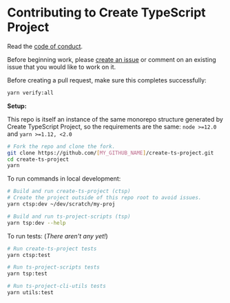 # Contributing to Create TypeScript Project

Read the [code of conduct](./CODE_OF_CONDUCT.md).

Before beginning work, please [create an issue](https://github.com/jtbennett/create-ts-project/issues/new) or comment on an existing issue that you would like to work on it.

Before creating a pull request, make sure this completes successfully:

```bash
yarn verify:all
```

**Setup:**

This repo is itself an instance of the same monorepo structure generated by Create TypeScript Project, so the requirements are the same: `node >=12.0` and `yarn >=1.12, <2.0`

```bash
# Fork the repo and clone the fork.
git clone https://github.com/[MY_GITHUB_NAME]/create-ts-project.git
cd create-ts-project
yarn
```

To run commands in local development:

```bash
# Build and run create-ts-project (ctsp)
# Create the project outside of this repo root to avoid issues.
yarn ctsp:dev ~/dev/scratch/my-proj

# Build and run ts-project-scripts (tsp)
yarn tsp:dev --help
```

To run tests: (_There aren't any yet!_)

```bash
# Run create-ts-project tests
yarn ctsp:test

# Run ts-project-scripts tests
yarn tsp:test

# Run ts-project-cli-utils tests
yarn utils:test
```
